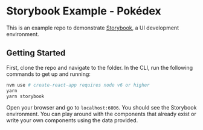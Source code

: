 # Storybook Example - Pokédex
This is an example repo to demonstrate [Storybook](https://storybook.js.org/), a UI development environment.
## Getting Started
First, clone the repo and navigate to the folder. In the CLI, run the following commands to get up and running:
```bash
nvm use # create-react-app requires node v6 or higher
yarn
yarn storybook
```
Open your browser and go to `localhost:6006`. You should see the Storybook environment. You can play around with the components that already exist or write your own components using the data provided.